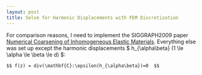 ```yaml
---
layout: post
title: Solve for Harmonic Displacements with FEM Discretization
---
```


For comparison reasons, I need to implement the SIGGRAPH2009 paper [Numerical Coarsening of Inhomogeneous Elastic Materials](http://users.cms.caltech.edu/~owhadi/publications/KMOD09.pdf). Everything else was set up except the harmonic displacements $ h_{\alpha\beta} (1 \le \alpha \le \beta \le d) $:

`
$$
f(z) = div(\mathbf{C}:\epsilon(h_{\alpha\beta})=0 
$$
`
